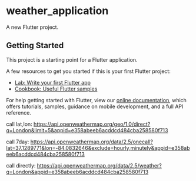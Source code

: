# weather_application

A new Flutter project.

## Getting Started

This project is a starting point for a Flutter application.

A few resources to get you started if this is your first Flutter project:

- [Lab: Write your first Flutter app](https://flutter.dev/docs/get-started/codelab)
- [Cookbook: Useful Flutter samples](https://flutter.dev/docs/cookbook)

For help getting started with Flutter, view our
[online documentation](https://flutter.dev/docs), which offers tutorials,
samples, guidance on mobile development, and a full API reference.

call lat,lon: https://api.openweathermap.org/geo/1.0/direct?q=London&limit=5&appid=e358abeeb6acddcd484cba258580f713

call 7day: https://api.openweathermap.org/data/2.5/onecall?lat=37.1289771&lon=-84.0832646&exclude=hourly,minutely&appid=e358abeeb6acddcd484cba258580f713

call directly: https://api.openweathermap.org/data/2.5/weather?q=London&appid=e358abeeb6acddcd484cba258580f713

